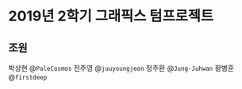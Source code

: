 # 2019년 2학기 그래픽스 텀프로젝트

## 조원

박상현 @`PaleCosmos`
전주영 @`juuyoungjeon`
정주환 @`Jung-Juhwan`
황병훈 @`firstdeep`